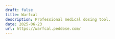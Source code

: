 ```yaml
---
draft: false
title: Warfcal
description: Professional medical dosing tool.
date: 2025-06-23
url: https://warfcal.peddose.com/
---
```

